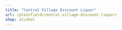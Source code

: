 ```yaml
---
title: "Central Village Discount Liquor"
url: /plainfield/central-village-discount-liquor/
shop: alcohol
---
```

